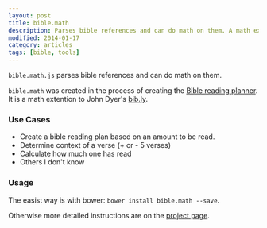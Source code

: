 ```yaml
---
layout: post
title: bible.math
description: Parses bible references and can do math on them. A math extention to John Dyer's bib.ly.
modified: 2014-01-17
category: articles
tags: [bible, tools]
---
```


`bible.math.js` parses bible references and can do math on them. 

`bible.math` was created in the process of creating the [Bible reading planner](http://khornberg.github.io/bible-reading-planner). It is a math extention to John Dyer's [bib.ly](http://bib.ly).

### Use Cases

* Create a bible reading plan based on an amount to be read.
* Determine context of a verse (+ or - 5 verses)
* Calculate how much one has read
* Others I don't know

### Usage

The easist way is with bower: `bower install bible.math --save`.

Otherwise more detailed instructions are on the [project page](https://github.com/khornberg/bible.math.js).